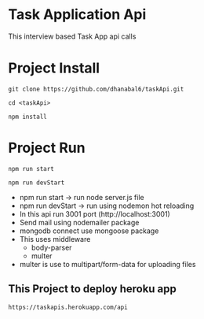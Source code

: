 # Task Application Api

This interview based Task App api calls

# Project Install

```
git clone https://github.com/dhanabal6/taskApi.git

cd <taskApi>

npm install

```

# Project Run

```
npm run start

npm run devStart

```

- npm run start -> run node server.js file
- npm run devStart -> run using nodemon hot reloading
- In this api run 3001 port (http://localhost:3001)
- Send mail using nodemailer package
- mongodb connect use mongoose package
- This uses middleware
    - body-parser
    - multer
- multer is use to multipart/form-data for uploading files

## This Project to deploy heroku app

```
https://taskapis.herokuapp.com/api

```